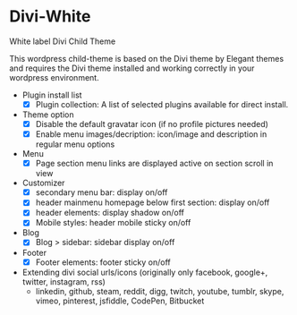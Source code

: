 # Divi-White
White label Divi Child Theme

This wordpress child-theme is based on the Divi theme by Elegant themes and requires the Divi theme installed and working correctly in your wordpress environment.

 - Plugin install list
   - [x] Plugin collection: A list of selected plugins available for direct install. 

 - Theme option
    - [x] Disable the default gravatar icon (if no profile pictures needed)
    - [x] Enable menu images/decription: icon/image and description in regular menu options
    
 - Menu
   - [x] Page section menu links are displayed active on section scroll in view
   
 - Customizer
   - [x] secondary menu bar: display on/off 
   - [x] header mainmenu homepage below first section: display on/off 
   - [x] header elements: display shadow on/off 
   - [x] Mobile styles: header mobile sticky on/off 
 - Blog 
   - [x] Blog > sidebar: sidebar display on/off 
   
 - Footer 
   - [x] Footer elements: footer sticky on/off
   
 - Extending divi social urls/icons 
   (originally only facebook, google+, twitter, instagram, rss)
   - linkedin, github, steam, reddit, digg, twitch, youtube, tumblr, skype, vimeo, pinterest, jsfiddle, CodePen, Bitbucket 

